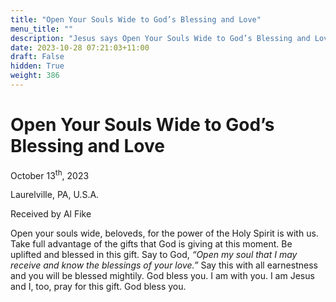 ```yaml
---
title: "Open Your Souls Wide to God’s Blessing and Love"
menu_title: ""
description: "Jesus says Open Your Souls Wide to God’s Blessing and Love"
date: 2023-10-28 07:21:03+11:00
draft: False
hidden: True
weight: 386
---
```

# Open Your Souls Wide to God’s Blessing and Love  

October 13<sup>th</sup>, 2023

Laurelville, PA, U.S.A.

Received by Al Fike  


Open your souls wide, beloveds, for the power of the Holy Spirit is with us. Take full advantage of the gifts that God is giving at this moment. Be uplifted and blessed in this gift. Say to God, *“Open my soul that I may receive and know the blessings of your love.”* Say this with all earnestness and you will be blessed mightily. God bless you. I am with you. I am Jesus and I, too, pray for this gift. God bless you.


